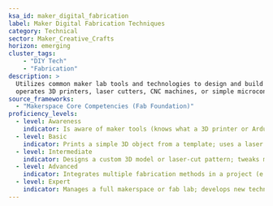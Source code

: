 ```yaml
---  
ksa_id: maker_digital_fabrication  
label: Maker Digital Fabrication Techniques  
category: Technical  
sector: Maker_Creative_Crafts  
horizon: emerging  
cluster_tags: 
    - "DIY Tech"
    - "Fabrication"
description: >  
  Utilizes common maker lab tools and technologies to design and build DIY projects;  
  operates 3D printers, laser cutters, CNC machines, or simple microcontroller (Arduino/Raspberry Pi) setups to fabricate prototypes, gadgets, or craftwork enhancements.  
source_frameworks:  
  - "Makerspace Core Competencies (Fab Foundation)"  
proficiency_levels:  
  - level: Awareness  
    indicator: Is aware of maker tools (knows what a 3D printer or Arduino is) and has seen them in use.  
  - level: Basic  
    indicator: Prints a simple 3D object from a template; uses a laser cutter on provided settings; follows instructions to assemble a basic electronics kit.  
  - level: Intermediate  
    indicator: Designs a custom 3D model or laser-cut pattern; tweaks machine settings for better results; programs a microcontroller for a simple task (blinking LED, sensor reading).  
  - level: Advanced  
    indicator: Integrates multiple fabrication methods in a project (e.g., 3D printed parts with custom electronics and laser-cut enclosures); troubleshoots common issues; teaches beginners in a makerspace.  
  - level: Expert  
    indicator: Manages a full makerspace or fab lab; develops new techniques or open-source designs; contributes to the maker community (workshops, online forums) and aligns with Fab Foundation competencies.  
---  
```

